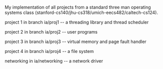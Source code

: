 My implementation of all projects from a standard three man operating systems class (stanford-cs140/jhu-cs318/umich-eecs482/caltech-cs124).

project 1 in branch ia/proj1 -- a threading library and thread scheduler

project 2 in branch ia/proj2 -- user programs

project 3 in branch ia/proj3 -- virtual memory and page fault handler

project 4 in branch ia/proj4 -- a file system

networking in ia/networking -- a network driver
